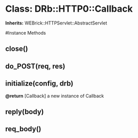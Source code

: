 # Class: DRb::HTTP0::Callback
**Inherits:** WEBrick::HTTPServlet::AbstractServlet
    




#Instance Methods
## close() [](#method-i-close)

## do_POST(req, res) [](#method-i-do_POST)

## initialize(config, drb) [](#method-i-initialize)

**@return** [Callback] a new instance of Callback

## reply(body) [](#method-i-reply)

## req_body() [](#method-i-req_body)

